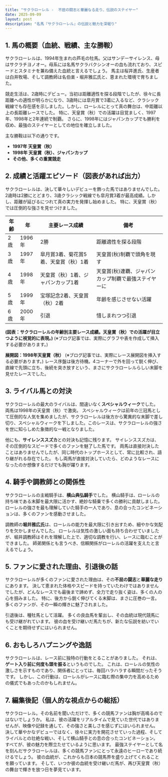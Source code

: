 ```yaml
---
title: "サクラローレル -  不屈の闘志と華麗なる走り、伝説のステイヤー"
date: 2025-09-09
layout: post
description: "名馬『サクラローレル』の伝説と魅力を深堀り"
---
```


## 1. 馬の概要（血統、戦績、主な勝鞍）

サクラローレルは、1994年生まれの芦毛の牡馬。父はサンデーサイレンス、母はサクラチヨノオー。母系には名馬サクラバクシンオーの血も流れており、スピードとスタミナを兼ね備えた血統と言えるでしょう。  馬主は桜井進氏、生産者は白井牧場、そして調教師は名伯楽・堀井雅広氏と、恵まれた環境で育ちました。

競走生活は、2歳時にデビュー。当初は距離適性を探る段階でしたが、徐々に長距離への適性が明らかになり、3歳時には皐月賞で3着に入るなど、クラシック戦線でも存在感を示しました。しかし、ローレルにとって真の舞台は、中距離以上の長距離レースでした。  特に、天皇賞（秋）での活躍は目覚ましく、1997年、1998年と2年連続で制覇。  さらに、1998年にはジャパンカップでも勝利を収め、最強のステイヤーとしての地位を確立しました。

主な勝鞍は以下の通りです。

* **1997年 天皇賞（秋）**
* **1998年 天皇賞（秋）、ジャパンカップ**
* **その他、多くの重賞競走**


## 2. 成績と活躍エピソード（図表があれば出力）

サクラローレルは、決して華々しいデビューを飾った馬ではありませんでした。2歳時は2勝にとどまり、3歳クラシック戦線でも皐月賞3着が最高成績。しかし、距離が延びるにつれて真の実力を発揮し始めました。  特に、天皇賞（秋）では圧倒的な強さを見せつけました。

| 年齢 | 年 | 主要レース成績 | 備考 |
|---|---|---|---|
| 2歳 | 1996年 | 2勝 |  距離適性を探る段階 |
| 3歳 | 1997年 | 皐月賞3着、菊花賞5着、天皇賞（秋）1着 | 天皇賞(秋)制覇で頭角を現す |
| 4歳 | 1998年 | 天皇賞（秋）1着、ジャパンカップ1着 | 天皇賞(秋)連覇、ジャパンカップ制覇で最強ステイヤーに |
| 5歳 | 1999年 | 宝塚記念2着、天皇賞（秋）2着 |  年齢を感じさせない活躍 |
| 6歳 | 2000年 |  引退 |  惜しまれつつ引退 |


**(図表：サクラローレルの年齢別主要レース成績。天皇賞（秋）での活躍が目立つように視覚的に表現。)**  (※ブログ記事では、実際にグラフや表を作成して挿入する必要があります。)


**展開図：1998年天皇賞（秋）** (※ブログ記事では、実際にレース展開図を挿入する必要があります。)  レース序盤は後方待機。4コーナーで外を回って鋭く伸び、直線で先頭に立ち、後続を突き放すという、まさにサクラローレルらしい末脚を見せたレースでした。


## 3. ライバル馬との対決

サクラローレルの最大のライバルは、間違いなく**スペシャルウィーク**でした。  両馬は1998年の天皇賞（秋）で激突。  スペシャルウィークは前年の三冠馬として圧倒的な人気を集めましたが、サクラローレルは後方から驚異的な末脚で差し切り、スペシャルウィークを下しました。このレースは、サクラローレルの強さを世に知らしめた象徴的な一戦となりました。

他にも、**サイレンススズカ**との対決も記憶に残ります。  サイレンススズカは、その圧倒的なスピードで多くのファンを魅了した馬です。  両馬は直接対決したことはありませんでしたが、同じ時代のトップホースとして、常に比較され、語り継がれる存在でした。  もし両馬が直接対決していたら、どのようなレースになったのか想像するだけでも胸が躍ります。


## 4. 騎手や調教師との関係性

サクラローレルの主戦騎手は、**横山典弘騎手**でした。  横山騎手は、ローレルの持ち味である末脚を最大限に活かす、絶妙な騎乗で多くの勝利に貢献しました。  ローレルの強さを最も理解していた騎手の一人であり、息の合ったコンビネーションは、多くのファンを感動させました。

調教師の**堀井雅広氏**は、ローレルの能力を最大限に引き出すため、細やかな気配りを欠かしませんでした。  ローレルは気性の激しい面も持ち合わせていましたが、堀井調教師はそれを理解した上で、適切な調教を行い、レースに臨むことができました。  師弟関係とも言うべき、信頼関係がローレルの活躍を支えたと言えるでしょう。


## 5. ファンに愛された理由、引退後の話

サクラローレルが多くのファンに愛された理由は、その**不屈の闘志**と**華麗な走り**にあります。  決して恵まれた体格やスピードを持っていたわけではありませんでしたが、どんなレースでも最後まで諦めず、全力で走り抜く姿は、多くの人の心を掴みました。  特に、後方から鋭く伸びてくる末脚は、まさに圧巻の一言。  多くのファンが、その一瞬の輝きに魅了されました。

引退後は、種牡馬として活躍。  多くの良血馬を輩出し、その血統は現代競馬にも受け継がれています。  彼の血を受け継いだ馬たちが、新たな伝説を紡いでいくことを期待せずにはいられません。


## 6. おもしろハプニングや逸話

サクラローレルは、レース前に独特の行動をとることがありました。  それは、**ゲート入り前に何度も頭を振る**というものでした。  これは、ローレルの気性の激しさを示すものであり、関係者にとっては、毎回ハラハラする瞬間だったそうです。  しかし、この行動は、ローレルがレースに臨む際の集中力を高めるための儀式でもあったのかもしれません。


## 7. 編集後記（個人的な視点からの総括）

サクラローレル。その名前を聞いただけで、多くの競馬ファンは胸が高鳴るのではないでしょうか。  私は、彼の活躍をリアルタイムで見ていた世代ではありませんが、映像や記録を通して、その強さと美しさを感じずにはいられません。  決して華やかなデビューではなく、徐々に実力を開花させていった過程、そしてライバルとの壮絶な戦い、そして横山騎手との息の合ったコンビネーション。  すべてが、彼の魅力を際立たせているように思います。  最強ステイヤーとして名を刻んだサクラローレルは、多くの競馬ファンにとって永遠のヒーローであり続けるでしょう。  彼の血統が、これからも日本の競馬界を盛り上げてくれることを願っています。  そして、いつか彼の血統を受け継いだ馬が、再び天皇賞（秋）の舞台で輝きを放つ日を夢見ています。
